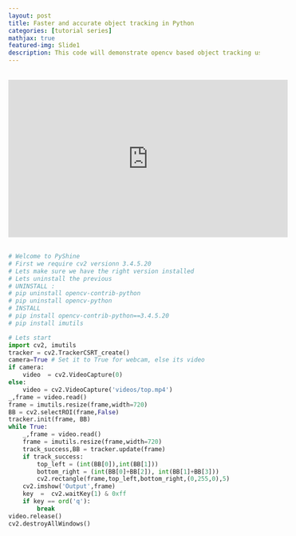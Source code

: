 ```yaml
---
layout: post
title: Faster and accurate object tracking in Python
categories: [tutorial series]
mathjax: true
featured-img: Slide1
description: This code will demonstrate opencv based object tracking using the CSRT 
---
```

<br>
<div align="center">
<iframe width="560" height="315" src="https://www.youtube.com/embed/kFPDNYOz1EM" frameborder="0" allow="accelerometer; autoplay; clipboard-write; encrypted-media; gyroscope; picture-in-picture" allowfullscreen></iframe>
</div>
<br>

```python
# Welcome to PyShine
# First we require cv2 versionn 3.4.5.20
# Lets make sure we have the right version installed
# Lets uninstall the previous 
# UNINSTALL :
# pip uninstall opencv-contrib-python
# pip uninstall opencv-python
# INSTALL
# pip install opencv-contrib-python==3.4.5.20
# pip install imutils

# Lets start 
import cv2, imutils
tracker = cv2.TrackerCSRT_create()
camera=True # Set it to True for webcam, else its video
if camera: 
	video  = cv2.VideoCapture(0)
else:
	video = cv2.VideoCapture('videos/top.mp4')
_,frame = video.read()
frame = imutils.resize(frame,width=720)
BB = cv2.selectROI(frame,False)
tracker.init(frame, BB)
while True:
	_,frame = video.read()
	frame = imutils.resize(frame,width=720)
	track_success,BB = tracker.update(frame)
	if track_success:
		top_left = (int(BB[0]),int(BB[1]))
		bottom_right = (int(BB[0]+BB[2]), int(BB[1]+BB[3]))
		cv2.rectangle(frame,top_left,bottom_right,(0,255,0),5)
	cv2.imshow('Output',frame)
	key  =  cv2.waitKey(1) & 0xff
	if key == ord('q'):
		break
video.release()
cv2.destroyAllWindows()


```
